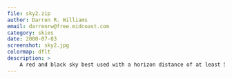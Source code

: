 ```yaml
---
file: sky2.zip
author: Darren R. Williams
email: darrenrw@free.midcoast.com
category: skies
date: 2000-07-03
screenshot: sky2.jpg
colormap: dflt
description: >
    A red and black sky best used with a horizon distance of at least 500.
---
```

